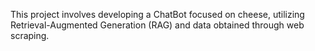 This project involves developing a ChatBot focused on cheese, utilizing Retrieval-Augmented Generation (RAG) and data obtained through web scraping.